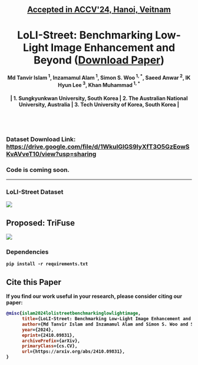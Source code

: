 <h2 align="center"><strong><a href="https://accv2024.org/">Accepted in ACCV'24, Hanoi, Veitnam</a></strong></h2>
<h1 align="center"><strong>LoLI-Street: Benchmarking Low-Light Image Enhancement and Beyond (<strong><a href="https://arxiv.org/abs/2410.09831">Download Paper</a>)</strong></h1>


<h4 align="center">Md Tanvir Islam<sup> 1</sup>, Inzamamul Alam<sup> 1</sup>, Simon S. Woo<sup> 1, *</sup>, Saeed Anwar<sup> 2</sup>, IK Hyun Lee<sup> 3</sup>, Khan Muhammad<sup> 1, *</sup></h4>
<h4 align="center">| 1. Sungkyunkwan University, South Korea | 2. The Australian National University, Australia | 3. Tech University of Korea, South Korea |</h4> 
<br><br>


### Dataset Download Link: https://drive.google.com/file/d/1WkuIGlGS9IyXfT3O5GzEowSKvAVveT10/view?usp=sharing

### Code is coming soon.

----------
### LoLI-Street Dataset
![](./assets/HazeSpace2M.jpg)
## Proposed: TriFuse
![](./assets/proposedFramework.jpg)

### Dependencies
```
pip install -r requirements.txt
````




## Cite this Paper

If you find our work useful in your research, please consider citing our paper:

```bibtex
@misc{islam2024lolistreetbenchmarkinglowlightimage,
      title={LoLI-Street: Benchmarking Low-Light Image Enhancement and Beyond}, 
      author={Md Tanvir Islam and Inzamamul Alam and Simon S. Woo and Saeed Anwar and IK Hyun Lee and Khan Muhammad},
      year={2024},
      eprint={2410.09831},
      archivePrefix={arXiv},
      primaryClass={cs.CV},
      url={https://arxiv.org/abs/2410.09831}, 
}
